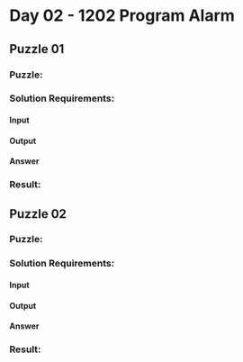 # Day 02 - 1202 Program Alarm

## Puzzle 01

### Puzzle:

### Solution Requirements:

#### Input

#### Output

#### Answer

### Result:

## Puzzle 02

### Puzzle:

### Solution Requirements:

#### Input

#### Output

#### Answer

### Result: